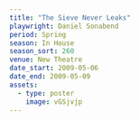 ```yaml
---
title: "The Sieve Never Leaks"
playwright: Daniel Sonabend
period: Spring
season: In House
season_sort: 260
venue: New Theatre
date_start: 2009-05-06
date_end: 2009-05-09
assets:
  - type: poster
    image: vGSjvjp
---
```

